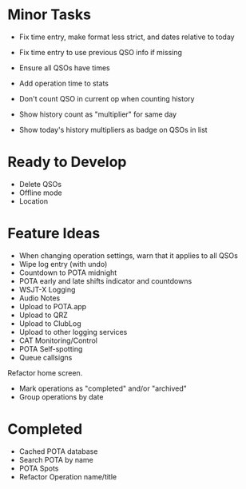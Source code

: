 # Minor Tasks

* Fix time entry, make format less strict, and dates relative to today
* Fix time entry to use previous QSO info if missing
* Ensure all QSOs have times

* Add operation time to stats
* Don't count QSO in current op when counting history
* Show history count as "multiplier" for same day
* Show today's history multipliers as badge on QSOs in list

# Ready to Develop

* Delete QSOs
* Offline mode
* Location

# Feature Ideas

* When changing operation settings, warn that it applies to all QSOs
* Wipe log entry (with undo)
* Countdown to POTA midnight
* POTA early and late shifts indicator and countdowns
* WSJT-X Logging
* Audio Notes
* Upload to POTA.app
* Upload to QRZ
* Upload to ClubLog
* Upload to other logging services
* CAT Monitoring/Control
* POTA Self-spotting
* Queue callsigns

Refactor home screen.
  * Mark operations as "completed" and/or "archived"
  * Group operations by date


# Completed
* Cached POTA database
* Search POTA by name
* POTA Spots
* Refactor Operation name/title
